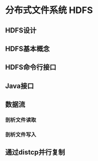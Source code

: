 # 分布式文件系统 HDFS



## HDFS设计



## HDFS基本概念



## HDFS命令行接口



## Java接口



## 数据流

### 剖析文件读取



### 剖析文件写入



## 通过distcp并行复制